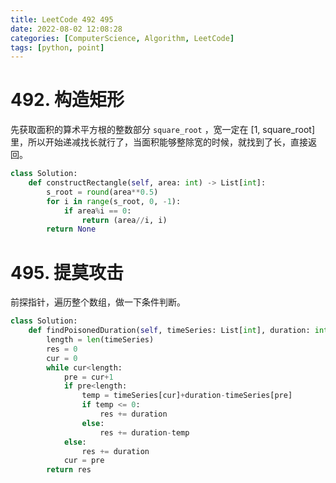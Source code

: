 ```yaml
---
title: LeetCode 492 495
date: 2022-08-02 12:08:28
categories: [ComputerScience, Algorithm, LeetCode]
tags: [python, point]
---
```


# 492. 构造矩形

先获取面积的算术平方根的整数部分 `square_root` ，宽一定在 [1, square_root] 里，所以开始递减找长就行了，当面积能够整除宽的时候，就找到了长，直接返回。

```python
class Solution:
    def constructRectangle(self, area: int) -> List[int]:
        s_root = round(area**0.5)
        for i in range(s_root, 0, -1):
            if area%i == 0:
                return (area//i, i)
        return None
```

# 495. 提莫攻击

前探指针，遍历整个数组，做一下条件判断。

```python
class Solution:
    def findPoisonedDuration(self, timeSeries: List[int], duration: int) -> int:
        length = len(timeSeries)
        res = 0
        cur = 0
        while cur<length:
            pre = cur+1
            if pre<length:
                temp = timeSeries[cur]+duration-timeSeries[pre]
                if temp <= 0:
                    res += duration
                else:
                    res += duration-temp
            else:
                res += duration
            cur = pre
        return res
```

